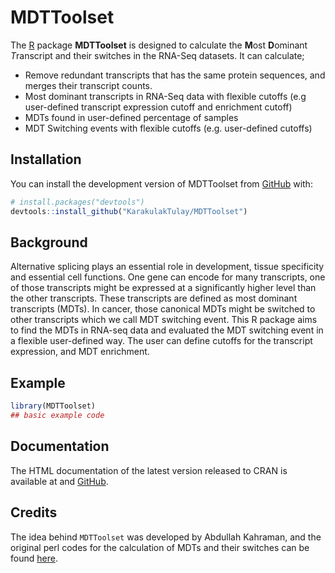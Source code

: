 
# MDTToolset

The [R](https://www.r-project.org) package **MDTToolset** is designed to
calculate the **M**ost **D**ominant *T*ranscript and their switches in
the RNA-Seq datasets. It can calculate;

- Remove redundant transcripts that has the same protein sequences, and
  merges their transcript counts.
- Most dominant transcripts in RNA-Seq data with flexible cutoffs (e.g
  user-defined transcript expression cutoff and enrichment cutoff)
- MDTs found in user-defined percentage of samples
- MDT Switching events with flexible cutoffs (e.g. user-defined cutoffs)

## Installation

You can install the development version of MDTToolset from
[GitHub](https://github.com/KarakulakTulay/MDTToolset) with:

``` r
# install.packages("devtools")
devtools::install_github("KarakulakTulay/MDTToolset")
```

## Background

Alternative splicing plays an essential role in development, tissue
specificity and essential cell functions. One gene can encode for many
transcripts, one of those transcripts might be expressed at a
significantly higher level than the other transcripts. These transcripts
are defined as most dominant transcripts (MDTs). In cancer, those
canonical MDTs might be switched to other transcripts which we call MDT
switching event. This R package aims to find the MDTs in RNA-seq data
and evaluated the MDT switching event in a flexible user-defined way.
The user can define cutoffs for the transcript expression, and MDT
enrichment.

## Example

``` r
library(MDTToolset)
## basic example code
```

## Documentation

The HTML documentation of the latest version released to CRAN is
available at and [GitHub](https://github.com/KarakulakTulay/MDTToolset).

## Credits

The idea behind `MDTToolset` was developed by Abdullah Kahraman, and the
original perl codes for the calculation of MDTs and their switches can
be found [here](https://github.com/abxka/CanIsoNet).
